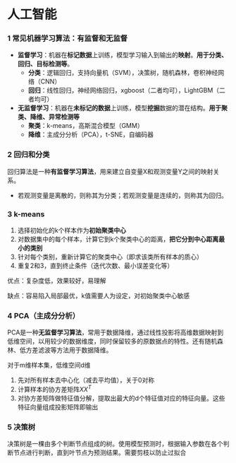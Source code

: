 # 人工智能

### 1 常见机器学习算法：有监督和无监督

- **监督学习**：机器在**标记数据**上训练，模型学习输入到输出的**映射**。**用于分类、回归、目标检测等**。
  - **分类**：逻辑回归，支持向量机（SVM），决策树，随机森林，卷积神经网络（CNN）
  - **回归**：线性回归，神经网络回归，xgboost（二者均可），LightGBM（二者均可）
- **无监督学习**：机器在**未标记的数据**上训练，模型**挖掘**数据的潜在结构。**用于聚类、降维、异常检测等**
  - **聚类**：k-means，高斯混合模型（GMM）
  - **降维**：主成分分析（PCA），t-SNE，自编码器

### 2 回归和分类

回归算法是一种**有监督学习算法**，用来建立自变量X和观测变量Y之间的映射关系。

- 若观测变量是离散的，则称其为分类；若观测变量是连续的，则称其为回归。

### 3 k-means

1. 选择初始化的k个样本作为**初始聚类中心**
2. 对数据集中的每个样本，计算它到k个聚类中心的距离，**把它分到中心距离最小的类别**
3. 针对每个类别，重新计算它的聚类中心（即求该类所有样本的质心）
4. 重复2和3，直到终止条件（迭代次数、最小误差变化等）

优点：复杂度低，效果较好，易理解

缺点：容易陷入局部最优，k值需要人为设定，对初始聚类中心敏感

### 4 PCA（主成分分析）

PCA是一种**无监督学习算法**，常用于数据降维，通过线性投影将高维数据映射到低维空间，以用较少的数据维度，同时保留较多的原数据点的特性。还有随机森林、低方差滤波等方法用于数据降维。

对于m维样本集，低维空间d维

1. 先对所有样本去中心化（减去平均值），关于0对称
2. 计算样本的协方差矩阵$XX^T$
3. 对协方差矩阵做特征值分解，提取出最大的d个特征值对应的特征向量。这些特征向量组成投影矩阵即输出

### 5 决策树

决策树是一棵由多个判断节点组成的树。使用模型预测时，根据输入参数在各个判断节点进行判断，直到叶节点为预测结果。需要剪枝以防止过拟合